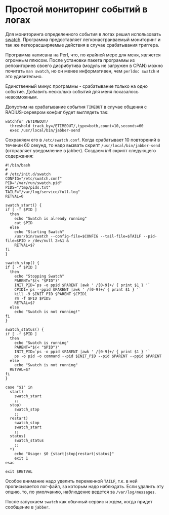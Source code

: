 # Простой мониторинг событий в логах

Для мониторинга определенного события в логах решил использовать [swatch](http://sourceforge.net/projects/swatch/). Программа предоставляет легконастраиваемый мониторинг и  так же легкорасширяемые действия в случае срабатывания триггера.

Программа написана на Perl, что, по крайней мере для меня, является огромным плюсом.
После установки пакета программы из репозиториев своего дисрибутива (модуль не загружен в CPAN) можно почитать `man swatch`, но он менее информативен, чем `perldoc swatch` и это удивительно.

Единственный минус программы - срабатывание только на одно событие. Добавить несколько событий для меня показалось невозможным.

Допустим на срабатывание события `TIMEOUT` в случае общения с RADIUS-серевром конфиг будет выглядеть так:

```shell
watchfor /ETIMEOUT/
  threshold track_by=/ETIMEOUT/,type=both,count=10,seconds=60
  exec /usr/local/bin/jabber-send
```

Сохраняем его в `/etc/swatch.conf`. Когда срабатывает 10 повторений в течении 60 секунд, то надо вызвать скрипт `/usr/local/bin/jabber-send` (отправляет уведомление в jabber).
Создаем *init* скрипт следующего содержания:

```shell
#!/bin/bash
#
# /etc/init.d/swatch
CONFIG="/etc/swatch.conf"
PID="/var/run/swatch.pid"
PIDS="/tmp/pids.txt"
TAILF="/var/log/service/full.log"
RETVAL=0

swatch_start() {
if [ -f $PID ]
  then
    echo "Swatch is already running"
    cat $PID
  else
    echo "Starting Swatch"
    /usr/bin/swatch --config-file=$CONFIG --tail-file=$TAILF --pid-file=$PID > /dev/null 2>&1 &
    RETVAL=$?
fi
}

swatch_stop() {
if [ -f $PID ]
  then
    echo "Stopping Swatch"
    PARENT="$(< "$PID")"
    INIT_PID=`ps -o ppid $PARENT |awk ' /[0-9]+/ { print $1 } '`
    CPID1=`ps --ppid $PARENT |awk ' /[0-9]+/ { print $1 } '`
    kill -9 $INIT_PID $PARENT $CPID1
    rm -f $PID $PIDS
    RETVAL=$?
  else
    echo "Swatch is not running!"
fi
}

swatch_status() {
if [ -f $PID ]
  then
    echo "Swatch is running"
    PARENT="$(< "$PID")"
    INIT_PID=`ps -o ppid $PARENT |awk ' /[0-9]+/ { print $1 } '`
    ps -o pid -o command --pid $INIT_PID --pid $PARENT --ppid $PARENT
  else
    echo "Swatch is not running"
  RETVAL=$?
fi
}

case "$1" in
  start)
    swatch_start
    ;;
  stop)
    swatch_stop
    ;;
  restart)
    swatch_stop
    swatch_start
    ;;
  status)
    swatch_status
    ;;
  *)
    echo "Usage: $0 {start|stop|restart|status}"
    exit 1
esac

exit $RETVAL
```

Особое внимание надо уделить переменной `TAILF`, т.к. в ней прописывается лог-файл, за которым надо наблюдать. Если удалить эту опцию, то, по умолчанию, наблюдение ведется за `/var/log/messages`.

После запускаем `swatch` как обычный сервис и ждем, когда придет сообщение в `jabber`.


